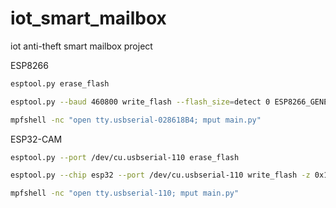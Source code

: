 # iot_smart_mailbox
iot anti-theft smart mailbox project

ESP8266
```bash
esptool.py erase_flash
```
```bash
esptool.py --baud 460800 write_flash --flash_size=detect 0 ESP8266_GENERIC-20230426-v1.20.0.bin
```
```bash
mpfshell -nc "open tty.usbserial-028618B4; mput main.py"
```


ESP32-CAM
```bash
esptool.py --port /dev/cu.usbserial-110 erase_flash
```

```bash
esptool.py --chip esp32 --port /dev/cu.usbserial-110 write_flash -z 0x1000 ESP32_GENERIC-20231005-v1.21.0.bin
```

```bash
mpfshell -nc "open tty.usbserial-110; mput main.py"
```
